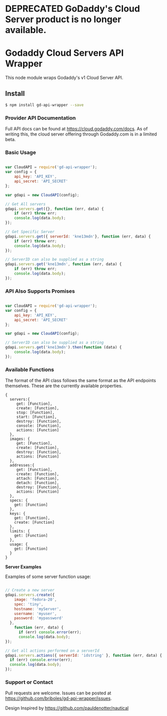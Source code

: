 # DEPRECATED GoDaddy's Cloud Server product is no longer available.

# Godaddy Cloud Servers API Wrapper
This node module wraps Godaddy's v1 Cloud Server API.

## Install
```bash
$ npm install gd-api-wrapper --save
```

### Provider API Documentation

Full API docs can be found at https://cloud.godaddy.com/docs. As of writing this, the cloud server offering through Godaddy.com is in a limited beta.

### Basic Usage

```Javascript

var CloudAPI = require('gd-api-wrapper');
var config = {
    api_key: 'API_KEY',
    api_secret: 'API_SECRET'
};

var gdapi = new CloudAPI(config);

// Get All servers
gdapi.servers.get({}, function (err, data) {
    if (err) throw err;
    console.log(data.body);
});

// Get Specific Server
gdapi.servers.get({ serverId: 'kne13mdn'}, function (err, data) {
    if (err) throw err;
    console.log(data.body);
});

// ServerID can also be supplied as a string 
gdapi.servers.get('kne13mdn', function (err, data) {
    if (err) throw err;
    console.log(data.body);
});

```

### API Also Supports Promises

```Javascript

var CloudAPI = require('gd-api-wrapper');
var config = {
    api_key: 'API_KEY',
    api_secret: 'API_SECRET'
};

var gdapi = new CloudAPI(config);

// ServerID can also be supplied as a string 
gdapi.servers.get('kne13mdn').then(function (data) {
    console.log(data.body);
});

```

### Available Functions

The format of the API class follows the same format as the API endpoints themselves. These are the currently available properties.
```
{ 
  servers:{ 
     get: [Function],
     create: [Function],
     stop: [Function],
     start: [Function],
     destroy: [Function],
     console: [Function],
     actions: [Function] 
  },
  images: { 
     get: [Function],
     create: [Function],
     destroy: [Function],
     actions: [Function] 
  },
  addresses:{ 
     get: [Function],
     create: [Function],
     attach: [Function],
     detach: [Function],
     destroy: [Function],
     actions: [Function] 
  },
  specs: {
    get: [Function] 
  },
  keys: { 
    get: [Function], 
    create: [Function] 
  },
  limits: { 
    get: [Function] 
  },
  usage: { 
    get: [Function]
  } 
}
```

**Server Examples**

Examples of some server function usage:

```Javascript

// Create a new server
gdapi.servers.create({
    image: 'fedora-20', 
    spec: 'tiny',
    hostname: 'myServer',
    username: 'myuser',
    password: 'mypassword'
  }, 
    function (err, data) {
      if (err) console.error(err);
      console.log(data.body);
});

// Get all actions performed on a serverId
gdapi.servers.actions({ serverId: 'idstring' }, function (err, data) {
  if (err) console.error(err);
  console.log(data.body);
});

```

### Support or Contact

Pull requests are welcome. Issues can be posted at https://github.com/briboles/gd-api-wrapper/issues.

Design Inspired by https://github.com/pauldenotter/nautical
